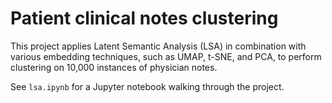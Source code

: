 # Patient clinical notes clustering

This project applies Latent Semantic Analysis (LSA) in combination with various embedding techniques, such as UMAP, t-SNE, and PCA, to perform clustering on 10,000 instances of physician notes.

See `lsa.ipynb` for a Jupyter notebook walking through the project.